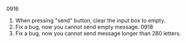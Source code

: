0916
1. When pressing "send" button, clear the input box to empty.
2. Fix a bug, now you cannot send empty message.
0918
1. Fix a bug, now you cannot send message longer than 280 letters.